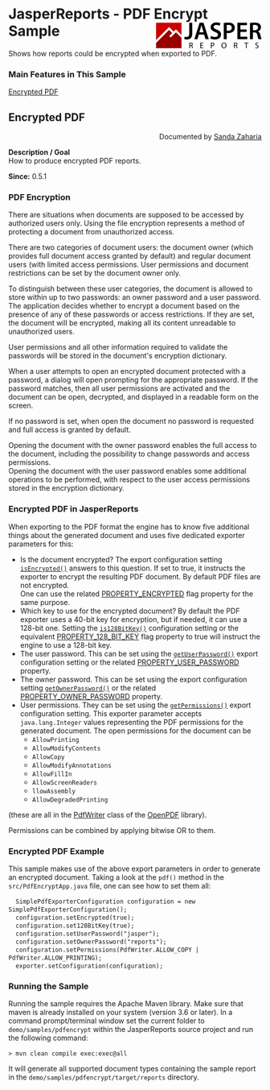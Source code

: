 
# JasperReports - PDF Encrypt Sample <img src="../../resources/jasperreports.svg" alt="JasperReports logo" align="right"/>

Shows how reports could be encrypted when exported to PDF.

### Main Features in This Sample

[Encrypted PDF](#pdfencrypt)

## <a name='pdfencrypt'>Encrypted</a> PDF
<div align="right">Documented by <a href='mailto:shertage@users.sourceforge.net'>Sanda Zaharia</a></div>

**Description / Goal**\
How to produce encrypted PDF reports.

**Since:** 0.5.1

### PDF Encryption

There are situations when documents are supposed to be accessed by authorized users only.
Using the file encryption represents a method of protecting a document from unauthorized access.
 
There are two categories of document users: the document owner (which provides full document access granted by default) and regular document users (with limited access permissions. User permissions and document restrictions can be set by the document owner only.

To distinguish between these user categories, the document is allowed to store within up to two passwords: an owner password and a user password. The application decides whether to encrypt a document based on the presence of any of these passwords or access restrictions. If they are set, the document will be encrypted, making all its content unreadable to unauthorized users.

User permissions and all other information required to validate the passwords will be stored in the document's encryption dictionary.

When a user attempts to open an encrypted document protected with a password, a dialog will open prompting for the appropriate password. If the password matches, then all user permissions are activated and the document can be open, decrypted, and displayed in a readable form on the screen.

If no password is set, when open the document no password is requested and full access is granted by default.

Opening the document with the owner password enables the full access to the document, including the possibility to change passwords and access permissions.\
Opening the document with the user password enables some additional operations to be performed, with respect to the user access permissions stored in the encryption dictionary.

### Encrypted PDF in JasperReports

When exporting to the PDF format the engine has to know five additional things about the generated document and uses five dedicated exporter parameters for this:

- Is the document encrypted? The export configuration setting [`isEncrypted()`](https://jasperreports.sourceforge.net/api/net/sf/jasperreports/pdf/PdfExporterConfiguration.html#isEncrypted()) answers to this question. If set to true, it instructs the exporter to encrypt the resulting PDF document. By default PDF files are not encrypted.\
One can use the related [PROPERTY_ENCRYPTED](https://jasperreports.sourceforge.net/api/net/sf/jasperreports/pdf/PdfExporterConfiguration.html#PROPERTY_ENCRYPTED) flag property for the same purpose.
- Which key to use for the encrypted document? By default the PDF exporter uses a 40-bit key for encryption, but if needed, it can use a 128-bit one. Setting the [`is128BitKey()`](https://jasperreports.sourceforge.net/api/net/sf/jasperreports/pdf/PdfExporterConfiguration.html#is128BitKey()) configuration setting or the equivalent [PROPERTY_128_BIT_KEY](https://jasperreports.sourceforge.net/api/net/sf/jasperreports/pdf/PdfExporterConfiguration.html#PROPERTY_128_BIT_KEY) flag property to true will instruct the engine to use a 128-bit key.
- The user password. This can be set using the [`getUserPassword()`](https://jasperreports.sourceforge.net/api/net/sf/jasperreports/pdf/PdfExporterConfiguration.html#getUserPassword()) export configuration setting or the related [PROPERTY_USER_PASSWORD](https://jasperreports.sourceforge.net/api/net/sf/jasperreports/pdf/PdfExporterConfiguration.html#PROPERTY_USER_PASSWORD) property.
- The owner password. This can be set using the export configuration setting [`getOwnerPassword()`](https://jasperreports.sourceforge.net/api/net/sf/jasperreports/pdf/PdfExporterConfiguration.html#getOwnerPassword()) or the related [PROPERTY_OWNER_PASSWORD](https://jasperreports.sourceforge.net/api/net/sf/jasperreports/pdf/PdfExporterConfiguration.html#PROPERTY_OWNER_PASSWORD) property.
- User permissions. They can be set using the [`getPermissions()`](https://jasperreports.sourceforge.net/api/net/sf/jasperreports/pdf/PdfExporterConfiguration.html#getPermissions()) export configuration setting. This exporter parameter accepts `java.lang.Integer` values representing the PDF permissions for the generated document. The open permissions for the document can be 
    - `AllowPrinting`
    - `AllowModifyContents`
    - `AllowCopy`
    - `AllowModifyAnnotations`
    - `AllowFillIn`
    - `AllowScreenReaders`
    - `llowAssembly`
    - `AllowDegradedPrinting` 

(these are all in the [PdfWriter](https://javadoc.io/doc/com.github.librepdf/openpdf/latest/com.github.librepdf.openpdf/com/lowagie/text/pdf/PdfWriter.html) class of the [OpenPDF](https://openpdf.com/) library). 

Permissions can be combined by applying bitwise OR to them.

### Encrypted PDF Example

This sample makes use of the above export parameters in order to generate an encrypted document. Taking a look at the `pdf()` method in the `src/PdfEncryptApp.java` file, one can see how to set them all:

```
  SimplePdfExporterConfiguration configuration = new SimplePdfExporterConfiguration();
  configuration.setEncrypted(true);
  configuration.set128BitKey(true);
  configuration.setUserPassword("jasper");
  configuration.setOwnerPassword("reports");
  configuration.setPermissions(PdfWriter.ALLOW_COPY | PdfWriter.ALLOW_PRINTING);
  exporter.setConfiguration(configuration);
```

### Running the Sample

Running the sample requires the Apache Maven library. Make sure that maven is already installed on your system (version 3.6 or later).
In a command prompt/terminal window set the current folder to `demo/samples/pdfencrypt` within the JasperReports source project and run the following command:

```
> mvn clean compile exec:exec@all
```

It will generate all supported document types containing the sample report in the `demo/samples/pdfencrypt/target/reports` directory.
